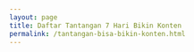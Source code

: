 ```yaml
---
layout: page
title: Daftar Tantangan 7 Hari Bikin Konten
permalink: /tantangan-bisa-bikin-konten.html
---
```


<!-- form dari mailerlite -->
<div class="ml-embedded" data-form="oD1Dwn"></div>
